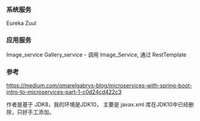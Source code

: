 ### 系统服务
Eureka 
Zuul

### 应用服务
Image_service
Gallery_service - 调用 Image_Service, 通过 RestTemplate 


### 参考
https://medium.com/omarelgabrys-blog/microservices-with-spring-boot-intro-to-microservices-part-1-c0d24cd422c3

作者是基于 JDK8，我的环境是JDK10， 主要是 javax.xml 库在JDK10中已经删除，只好手工添加。 

